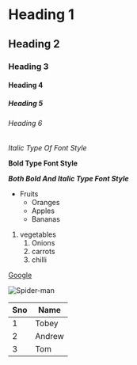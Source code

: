 # Heading 1
## Heading 2
### Heading 3
#### Heading 4
##### Heading 5
###### Heading 6
*Italic Type Of Font Style*

**Bold Type Font Style**

***Both Bold And Italic Type Font Style***

* Fruits  
  * Oranges 
  * Apples
  * Bananas

1. vegetables
    1. Onions
    2. carrots
    3. chilli

[Google](https://www.google.com/)

![Spider-man](https://i.ytimg.com/vi/5YFq7xgeEwQ/maxresdefault.jpg)

Sno|Name
----|----
1|Tobey
2|Andrew
3|Tom
